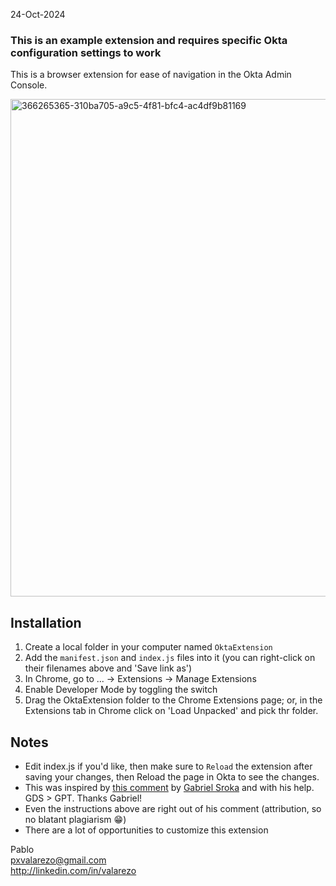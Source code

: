 24-Oct-2024

### This is an example extension and requires specific Okta configuration settings to work

This is a browser extension for ease of navigation in the Okta Admin Console.

<img width="796" alt="366265365-310ba705-a9c5-4f81-bfc4-ac4df9b81169" src="https://github.com/user-attachments/assets/36125fe5-e7e8-4299-87ea-0a5852a00845">


## Installation

1. Create a local folder in your computer named `OktaExtension`
2. Add the `manifest.json` and `index.js` files into it (you can right-click on their filenames above and 'Save link as')
3. In Chrome, go to ... -> Extensions -> Manage Extensions
4. Enable Developer Mode by toggling the switch
5. Drag the OktaExtension folder to the Chrome Extensions page; or, in the Extensions tab in Chrome click on 'Load Unpacked' and pick thr folder.

## Notes
- Edit index.js if you'd like, then make sure to `Reload` the extension after saving your changes, then Reload the page in Okta to see the changes.
- This was inspired by [this comment](https://macadmins.slack.com/archives/C0LFP9CP6/p1723742530475079) by [Gabriel Sroka](https://github.com/gabrielsroka) and with his help. GDS > GPT. Thanks Gabriel!
- Even the instructions above are right out of his comment (attribution, so no blatant plagiarism 😁)
- There are a lot of opportunities to customize this extension

Pablo  
pxvalarezo@gmail.com  
http://linkedin.com/in/valarezo
